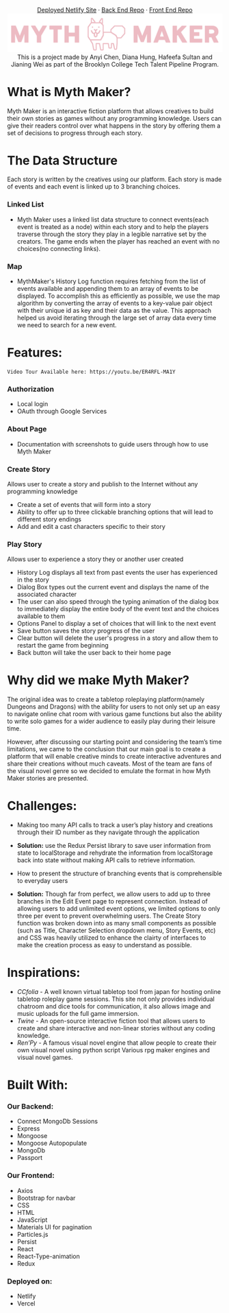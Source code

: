  <p align="center">
<a href="https://mythmakers.netlify.app">Deployed Netlify Site</a>
    ·
    <a href="https://github.com/anyichen212/Mythmaker_BE">Back End Repo</a>
    ·
    <a href="https://github.com/dhungwt/mythmaker_frontend/">Front End Repo</a>
<img src = "https://github.com/dhungwt/mythmaker_frontend/blob/main/src/pages/assets/MMlogo.png?raw=true">
   <br /> 
    This is a project made by Anyi Chen, Diana Hung, Hafeefa Sultan and Jianing Wei as part of the Brooklyn College Tech Talent Pipeline Program.
    <br />
    </p>

# What is Myth Maker?
 Myth Maker is an interactive fiction platform that allows creatives to build their own stories as games without any programming knowledge. Users can give their readers control over what happens in the story by offering them a set of decisions to progress through each story.

# The Data Structure
Each story is written by the creatives using our platform. Each story is made of events and each event is linked up to 3 branching choices. 
 ### Linked List
- Myth Maker uses a linked list data structure to connect events(each event is treated as a node) within each story and to help the players traverse through the story they play in a legible narrative set by the creators.  The game ends when the player has reached an event with no choices(no connecting links).

### Map
- MythMaker's History Log function requires fetching from the list of events available and appending them to an array of events to be displayed. To accomplish this as efficiently as possible, we use the map algorithm by converting the array of events to a key-value pair object with their unique id as key and their data as the value. This approach helped us avoid iterating through the large set of array data every time we need to search for a new event.

# Features: 
	Video Tour Available here: https://youtu.be/ER4RFL-MA1Y
### Authorization
- Local login
- OAuth through Google Services

### About Page
- Documentation with screenshots to guide users through how to use Myth Maker

### Create Story
 Allows user to create a story and publish to the Internet without any programming knowledge
-  Create a set of events that will form into a story
-  Ability to offer up to three clickable branching options that will lead to different story endings
-  Add and edit a cast characters specific to their story

### Play Story
 Allows user to experience a story they or another user created
- History Log displays all text from past events the user has experienced in the story
- Dialog Box types out the current event and displays the name of the associated character
- The user can also speed through the typing animation of the dialog box to immediately display the entire body of the event text and the choices available to them
- Options Panel to display a set of choices that will link to the next event
- Save button saves the story progress of the user 
- Clear button will delete the user's progress in a story and allow them to restart the game from beginning
- Back button will take the user back to their home page
  
# Why did we make Myth Maker? 

The original idea was to create a tabletop roleplaying platform(namely Dungeons and Dragons) with the ability for users to not only set up an easy to navigate online chat room with various game functions but also the ability to write solo games for a wider audience to easily play during their leisure time. 
<p></p>
However, after discussing our starting point and considering the team’s time limitations, we came to the conclusion that our main goal is to create a platform that will enable creative minds to create interactive adventures and share their creations without much caveats. Most of the team are fans of the visual novel genre so we decided to emulate the format in how Myth Maker stories are presented.

# Challenges:
- Making too many API calls to track a user’s play history and creations through their ID number as they navigate through the application

- **Solution:** use the Redux Persist library to save user information from state to localStorage and rehydrate the information from localStorage back into state without making API calls to retrieve information.

- How to present the structure of branching events that is comprehensible to everyday users

- **Solution:** Though far from perfect, we allow users to add up to three branches in the Edit Event page to represent connection. Instead of allowing users to add unlimited event options, we limited options to only three per event to prevent overwhelming users. The Create Story function was broken down into as many small components as possible (such as Title, Character Selection dropdown menu, Story Events, etc) and CSS was heavily utilized to enhance the clairty of interfaces to make the creation process as easy to understand as possible.

# Inspirations:
- _CCfolia_ - A well known virtual tabletop tool from japan for hosting online tabletop roleplay game sessions. This site not only provides individual chatroom and dice tools for communication, it also allows image and music uploads for the full game immersion.
- _Twine_ - An open-source interactive fiction tool that allows users to create and share interactive and non-linear stories without any coding knowledge.
- _Ren’Py_ - 
A famous visual novel engine that allow people to create their own visual novel using python script
Various rpg maker engines and visual novel games.

# Built With:
### Our Backend:
- Connect MongoDb Sessions
- Express
- Mongoose
- Mongoose Autopopulate
- MongoDb
- Passport

### Our Frontend: 
- Axios
- Bootstrap for navbar
- CSS
- HTML
- JavaScript
- Materials UI for pagination
- Particles.js
- Persist
- React
- React-Type-animation
- Redux

### Deployed on:
- Netlify
-  Vercel

